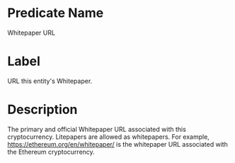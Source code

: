 # Predicate Name
Whitepaper URL

# Label
URL this entity's Whitepaper.

# Description
The primary and official Whitepaper URL associated with this cryptocurrency. Litepapers are allowed as whitepapers. For example, https://ethereum.org/en/whitepaper/ is the whitepaper URL associated with the Ethereum cryptocurrency.